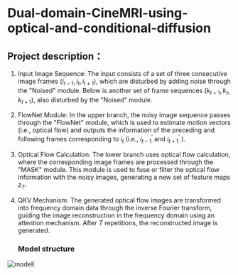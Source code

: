 # Dual-domain-CineMRI-using-optical-and-conditional-diffusion
## Project description：
1. Input Image Sequence: The input consists of a set of three consecutive image frames $\left(i_{t-1}, i_t, i_{t+1}\right)$, which are disturbed by adding noise through the "Noised" module. Below is another set of frame sequences $\left(k_{t-1}, k_t, k_{t+1}\right)$, also disturbed by the "Noised" module.
2. FlowNet Module: In the upper branch, the noisy image sequence passes through the "FlowNet" module, which is used to estimate motion vectors (i.e., optical flow) and outputs the information of the preceding and following frames corresponding to $i_t$ (i.e., $i_{t-1}^{\prime}$ and $i_{t+1}^{\prime}$ ).
3. Optical Flow Calculation: The lower branch uses optical flow calculation, where the corresponding image frames are processed through the "MASK" module. This module is used to fuse or filter the optical flow information with the noisy images, generating a new set of feature maps $z_T$.
4. QKV Mechanism: The generated optical flow images are transformed into frequency domain data through the inverse Fourier transform, guiding the image reconstruction in the frequency domain using an attention mechanism. After $T$ repetitions, the reconstructed image is generated.

   ### Model structure
![modell](https://github.com/user-attachments/assets/195c15f8-3f22-4ae9-b05b-bcb78cc05e82)
